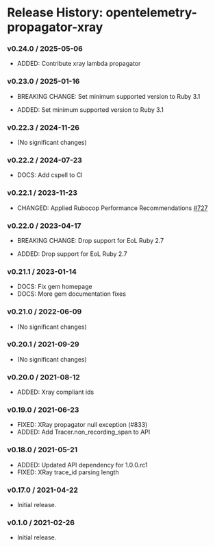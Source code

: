 # Release History: opentelemetry-propagator-xray

### v0.24.0 / 2025-05-06

* ADDED: Contribute xray lambda propagator

### v0.23.0 / 2025-01-16

* BREAKING CHANGE: Set minimum supported version to Ruby 3.1

* ADDED: Set minimum supported version to Ruby 3.1

### v0.22.3 / 2024-11-26

* (No significant changes)

### v0.22.2 / 2024-07-23

* DOCS: Add cspell to CI

### v0.22.1 / 2023-11-23

* CHANGED: Applied Rubocop Performance Recommendations [#727](https://github.com/open-telemetry/opentelemetry-ruby-contrib/pull/727)

### v0.22.0 / 2023-04-17

* BREAKING CHANGE: Drop support for EoL Ruby 2.7 

* ADDED: Drop support for EoL Ruby 2.7 

### v0.21.1 / 2023-01-14

* DOCS: Fix gem homepage 
* DOCS: More gem documentation fixes 

### v0.21.0 / 2022-06-09

* (No significant changes)

### v0.20.1 / 2021-09-29

* (No significant changes)

### v0.20.0 / 2021-08-12

* ADDED: Xray compliant ids 

### v0.19.0 / 2021-06-23

* FIXED: XRay propagator null exception (#833)
* ADDED: Add Tracer.non_recording_span to API 

### v0.18.0 / 2021-05-21

* ADDED: Updated API dependency for 1.0.0.rc1
* FIXED: XRay trace_id parsing length

### v0.17.0 / 2021-04-22

* Initial release.

### v0.1.0 / 2021-02-26

* Initial release.
